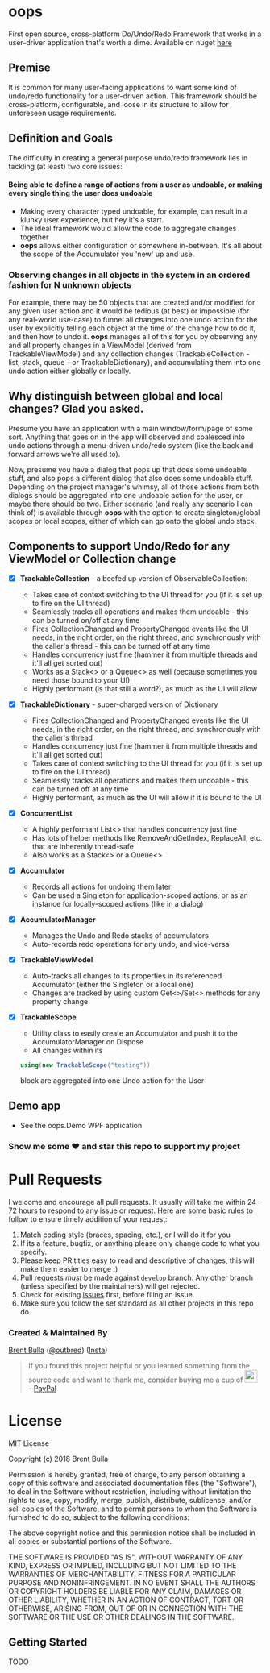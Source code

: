# oops
First open source, cross-platform Do/Undo/Redo Framework that works in a user-driver application that's worth a dime.
Available on nuget [here](https://www.nuget.org/packages/oops/1.0.0)

## Premise

It is common for many user-facing applications to want some kind of undo/redo functionality for a user-driven action.  This framework should be cross-platform, configurable, and loose in its structure to allow for unforeseen usage requirements.  

## Definition and Goals

The difficulty in creating a general purpose undo/redo framework lies in tackling (at least) two core issues:

#### Being able to define a range of actions from a user as undoable, or making every single thing the user does undoable

- Making every character typed undoable, for example, can result in a klunky user experience, but hey it's a start.    
- The ideal framework would allow the code to aggregate changes together
- **oops** allows either configuration or somewhere in-between.  It's all about the scope of the Accumulator you 'new' up and use.
    
    
### Observing changes in all objects in the system in an ordered fashion for N unknown objects

For example, there may be 50 objects that are created and/or modified for any given user action and it would be tedious (at best) or impossible (for any real-world use-case) to funnel all changes into one undo action for the user by explicitly telling each object at the time of the change how to do it, and then how to undo it.
**oops** manages all of this for you by observing any and all property changes in a ViewModel (derived from TrackableViewModel) and any collection changes (TrackableCollection - list, stack, queue - or TrackableDictionary), and accumulating them into one undo action either globally or locally.
  
## Why distinguish between global and local changes?  Glad you asked.

Presume you have an application with a main window/form/page of some sort.  Anything that goes on in the app will observed and coalesced into undo actions through a menu-driven undo/redo system (like the back and forward arrows we're all used to).
   
Now, presume you have a dialog that pops up that does some undoable stuff, and also pops a different dialog that also does some undoable stuff. Depending on the project manager's whimsy, all of those actions from both dialogs should be aggregated into one undoable action for the user, or maybe there should be two.  Either scenario (and really any scenario I can think of) is available through **oops** with the option to create singleton/global scopes or local scopes, either of which can go onto the global undo stack.
 

## Components to support Undo/Redo for any ViewModel or Collection change

  * [x] **TrackableCollection** - a beefed up version of ObservableCollection:
    * Takes care of context switching to the UI thread for you (if it is set up to fire on the UI thread)
    * Seamlessly tracks all operations and makes them undoable - this can be turned on/off at any time
    * Fires CollectionChanged and PropertyChanged events like the UI needs, in the right order, on the right thread, and synchronously with the caller's thread - this can be turned off at any time
    * Handles concurrency just fine (hammer it from multiple threads and it'll all get sorted out)
    * Works as a Stack<> or a Queue<> as well (because sometimes you need those bound to your UI)
    * Highly performant (is that still a word?), as much as the UI will allow
    
  * [x] **TrackableDictionary** - super-charged version of Dictionary
    * Fires CollectionChanged and PropertyChanged events like the UI needs, in the right order, on the right thread, and synchronously with the caller's thread
    * Handles concurrency just fine (hammer it from multiple threads and it'll all get sorted out)
    * Takes care of context switching to the UI thread for you (if it is set up to fire on the UI thread)
    * Seamlessly tracks all operations and makes them undoable - this can be turned off at any time
    * Highly performant, as much as the UI will allow if it is bound to the UI
    
  * [x] **ConcurrentList**
    * A highly performant List<> that handles concurrency just fine
    * Has lots of helper methods like RemoveAndGetIndex, ReplaceAll, etc. that are inherently thread-safe
    * Also works as a Stack<> or a Queue<>
    
  * [x] **Accumulator**
    * Records all actions for undoing them later
    * Can be used a Singleton for application-scoped actions, or as an instance for locally-scoped actions (like in a dialog)
    
  * [x] **AccumulatorManager**
    * Manages the Undo and Redo stacks of accumulators
    * Auto-records redo operations for any undo, and vice-versa
    
  * [x] **TrackableViewModel**
    * Auto-tracks all changes to its properties in its referenced Accumulator (either the Singleton or a local one)
    * Changes are tracked by using custom Get<>/Set<> methods for any property change
      
  * [x] **TrackableScope**
    * Utility class to easily create an Accumulator and push it to the AccumulatorManager on Dispose
    * All changes within its 
    ```C# 
    using(new TrackableScope("testing"))
    ``` 
      block are aggregated into one Undo action for the User
      

## Demo app

  * See the oops.Demo WPF application
  
  
### Show me some :heart: and star this repo to support my project

# Pull Requests

I welcome and encourage all pull requests. It usually will take me within 24-72 hours to respond to any issue or request. Here are some basic rules to follow to ensure timely addition of your request:

1.  Match coding style (braces, spacing, etc.), or I will do it for you
2.  If its a feature, bugfix, or anything please only change code to what you specify.
3.  Please keep PR titles easy to read and descriptive of changes, this will make them easier to merge :)
4.  Pull requests _must_ be made against `develop` branch. Any other branch (unless specified by the maintainers) will get rejected.
5.  Check for existing [issues](https://github.com/outbred/oops/issues) first, before filing an issue.
6.  Make sure you follow the set standard as all other projects in this repo do

### Created & Maintained By

[Brent Bulla](https://github.com/outbred) ([@outbred](https://www.twitter.com/outbred))
([Insta](https://www.instagram.com/outbred))

> If you found this project helpful or you learned something from the source code and want to thank me, consider buying me a cup of  <img src="https://vignette.wikia.nocookie.net/logopedia/images/a/ad/Dr._Pepper_1958.jpg/revision/latest?cb=20100924201743" height="25em" />  -  [PayPal](https://paypal.me/brentbulla/)

# License
MIT License

Copyright (c) 2018 Brent Bulla

Permission is hereby granted, free of charge, to any person obtaining a copy
of this software and associated documentation files (the "Software"), to deal
in the Software without restriction, including without limitation the rights
to use, copy, modify, merge, publish, distribute, sublicense, and/or sell
copies of the Software, and to permit persons to whom the Software is
furnished to do so, subject to the following conditions:

The above copyright notice and this permission notice shall be included in all
copies or substantial portions of the Software.

THE SOFTWARE IS PROVIDED "AS IS", WITHOUT WARRANTY OF ANY KIND, EXPRESS OR
IMPLIED, INCLUDING BUT NOT LIMITED TO THE WARRANTIES OF MERCHANTABILITY,
FITNESS FOR A PARTICULAR PURPOSE AND NONINFRINGEMENT. IN NO EVENT SHALL THE
AUTHORS OR COPYRIGHT HOLDERS BE LIABLE FOR ANY CLAIM, DAMAGES OR OTHER
LIABILITY, WHETHER IN AN ACTION OF CONTRACT, TORT OR OTHERWISE, ARISING FROM,
OUT OF OR IN CONNECTION WITH THE SOFTWARE OR THE USE OR OTHER DEALINGS IN THE
SOFTWARE.

## Getting Started

TODO
